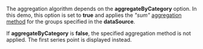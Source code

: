 The aggregation algorithm depends on the **aggregateByCategory** option. In this demo, this option is set to **true** and applies the *"sum"* [aggregation method](/Documentation/ApiReference/Data_Visualization_Widgets/dxChart/Configuration/commonSeriesSettings/aggregation/#method) for the groups specified in the **dataSource**. 

If **aggregateByCategory** is **false**, the specified aggregation method is not applied. The first series point is displayed instead.